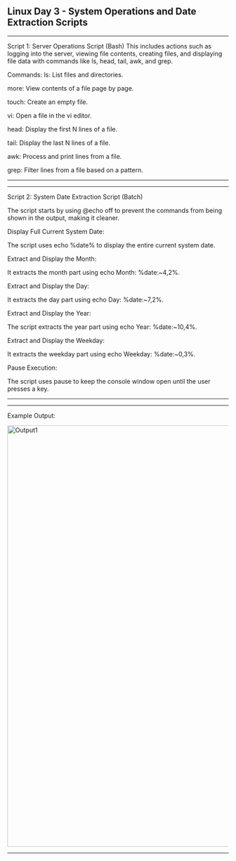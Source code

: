 ## Linux Day 3 - System Operations and Date Extraction Scripts
---

Script 1: Server Operations Script (Bash)
This includes actions such as logging into the server, viewing file contents, creating files, and displaying file data with commands like ls, head, tail, awk, and grep.

Commands:
ls: List files and directories.

more: View contents of a file page by page.

touch: Create an empty file.

vi: Open a file in the vi editor.

head: Display the first N lines of a file.

tail: Display the last N lines of a file.

awk: Process and print lines from a file.

grep: Filter lines from a file based on a pattern.

---
---
Script 2: System Date Extraction Script (Batch)

The script starts by using @echo off to prevent the commands from being shown in the output, making it cleaner.

Display Full Current System Date:

The script uses echo %date% to display the entire current system date.

Extract and Display the Month:

It extracts the month part using echo Month: %date:~4,2%.

Extract and Display the Day:

It extracts the day part using echo Day: %date:~7,2%.

Extract and Display the Year:

The script extracts the year part using echo Year: %date:~10,4%.

Extract and Display the Weekday:

It extracts the weekday part using echo Weekday: %date:~0,3%.

Pause Execution:

The script uses pause to keep the console window open until the user presses a key.

---
---
Example Output:

<img width="959" alt="Output1" src="https://github.com/user-attachments/assets/da429bc5-20aa-41c8-9f26-8cd60d386ad1" />

---
